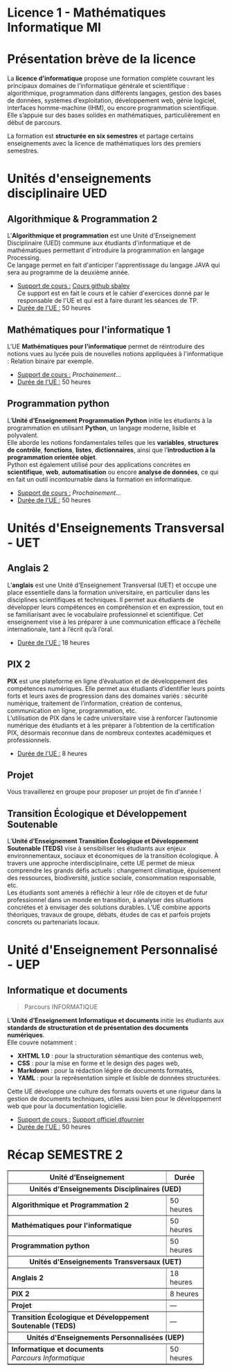 # Licence 1 - Mathématiques Informatique MI
# Présentation brève de la licence
La **licence d’informatique** propose une formation complète couvrant les principaux domaines de l’informatique générale et scientifique : algorithmique, programmation dans différents langages, gestion des bases de données, systèmes d’exploitation, développement web, génie logiciel, interfaces homme-machine (IHM), ou encore programmation scientifique.  
Elle s’appuie sur des bases solides en mathématiques, particulièrement en début de parcours.

La formation est **structurée en six semestres** et partage certains enseignements avec la licence de mathématiques lors des premiers semestres.
# Unités d'enseignements disciplinaire UED

## Algorithmique & Programmation 2
L'**Algorithmique et programmation** est une Unité d'Enseignement Disciplinaire (UED) commune aux étudiants d'informatique et de mathématiques permettant d'introduire la programmation en langage Processing. 
<br/>Ce langage permet en fait d'anticiper l'apprentissage du langage JAVA qui sera au programme de la deuxième année.
- <u>Support de cours :</u> [Cours github sbalev](https://github.com/sbalev/processing101/wiki)
  <br/>Ce support est en fait le cours et le cahier d'exercices donné par le responsable de l'UE et qui est à faire durant les séances de TP.
- <u>Durée de l'UE :</u> 50 heures

## Mathématiques pour l'informatique 1
L'UE **Mathématiques pour l'informatique** permet de réintroduire des notions vues au lycée puis de nouvelles notions appliquées à l'informatique : Relation binaire par exemple.
- <u>Support de cours :</u> *Prochainement...*
- <u>Durée de l'UE :</u> 50 heures

## Programmation python
L’**Unité d’Enseignement Programmation Python** initie les étudiants à la programmation en utilisant **Python**, un langage moderne, lisible et polyvalent.  
Elle aborde les notions fondamentales telles que les **variables**, **structures de contrôle**, **fonctions**, **listes**, **dictionnaires**, ainsi que l’**introduction à la programmation orientée objet**.  
Python est également utilisé pour des applications concrètes en **scientifique**, **web**, **automatisation** ou encore **analyse de données**, ce qui en fait un outil incontournable dans la formation en informatique.
- <u>Support de cours :</u> *Prochainement...*
- <u>Durée de l'UE :</u> 50 heures

# Unités d'Enseignements Transversal - UET
## Anglais 2
L’**anglais** est une Unité d'Enseignement Transversal (UET) et occupe une place essentielle dans la formation universitaire, en particulier dans les disciplines scientifiques et techniques. Il permet aux étudiants de développer leurs compétences en compréhension et en expression, tout en se familiarisant avec le vocabulaire professionnel et scientifique. Cet enseignement vise à les préparer à une communication efficace à l’échelle internationale, tant à l’écrit qu’à l’oral.
- <u>Durée de l'UE :</u> 18 heures

## PIX 2
**PIX** est une plateforme en ligne d’évaluation et de développement des compétences numériques. Elle permet aux étudiants d’identifier leurs points forts et leurs axes de progression dans des domaines variés : sécurité numérique, traitement de l’information, création de contenus, communication en ligne, programmation, etc.  
L’utilisation de PIX dans le cadre universitaire vise à renforcer l’autonomie numérique des étudiants et à les préparer à l’obtention de la certification PIX, désormais reconnue dans de nombreux contextes académiques et professionnels.
- <u>Durée de l'UE :</u> 8 heures

## Projet
Vous travaillerez en groupe pour proposer un projet de fin d'année !

## Transition Écologique et Développement Soutenable
L’**Unité d’Enseignement Transition Écologique et Développement Soutenable (TEDS)** vise à sensibiliser les étudiants aux enjeux environnementaux, sociaux et économiques de la transition écologique. À travers une approche interdisciplinaire, cette UE permet de mieux comprendre les grands défis actuels : changement climatique, épuisement des ressources, biodiversité, justice sociale, consommation responsable, etc.
<br/>Les étudiants sont amenés à réfléchir à leur rôle de citoyen et de futur professionnel dans un monde en transition, à analyser des situations concrètes et à envisager des solutions durables. L’UE combine apports théoriques, travaux de groupe, débats, études de cas et parfois projets concrets ou partenariats locaux.

# Unité d'Enseignement Personnalisé - UEP

## Informatique et documents
>Parcours INFORMATIQUE

L’**Unité d’Enseignement Informatique et documents** initie les étudiants aux **standards de structuration et de présentation des documents numériques**.  
Elle couvre notamment :  
- **XHTML 1.0** : pour la structuration sémantique des contenus web,
- **CSS** : pour la mise en forme et le design des pages web,
- **Markdown** : pour la rédaction légère de documents formatés,
- **YAML** : pour la représentation simple et lisible de données structurées.  

Cette UE développe une culture des formats ouverts et une rigueur dans la gestion de documents techniques, utiles aussi bien pour le développement web que pour la documentation logicielle.
- <u>Support de cours :</u> [Support officiel dfournier](https://litis.univ-lehavre.fr/~fournier/InfoDoc/)
- <u>Durée de l'UE :</u> 50 heures

# Récap SEMESTRE 2

<table border="1" cellpadding="8" cellspacing="0" style="border-collapse: collapse; width: 90%;">
  <thead>
    <tr>
      <th>Unité d’Enseignement</th>
      <th>Durée</th>
    </tr>
  </thead>
  <tbody>
    <tr>
      <td colspan="2" style="font-weight: bold; text-align: center;">Unités d'Enseignements Disciplinaires (UED)</td>
    </tr>
    <tr>
      <td><strong>Algorithmique et Programmation 2</strong></td>
      <td>50 heures</td>
    </tr>
    <tr>
      <td><strong>Mathématiques pour l'informatique</strong></td>
      <td>50 heures</td>
    </tr>
    <tr>
      <td><strong>Programmation python</strong></td>
      <td>50 heures</td>
    </tr>
    <tr>
      <td colspan="2" style="font-weight: bold; text-align: center;">Unités d'Enseignements Transversaux (UET)</td>
    </tr>
    <tr>
      <td><strong>Anglais 2</strong></td>
      <td>18 heures</td>
    </tr>
    <tr>
      <td><strong>PIX 2</strong></td>
      <td>8 heures</td>
    </tr>
    <tr>
      <td><strong>Projet</strong></td>
      <td>—</td>
    </tr>
    <tr>
      <td><strong>Transition Écologique et Développement Soutenable (TEDS)</strong></td>
      <td>—</td>
    </tr>
    <tr>
      <td colspan="2" style="font-weight: bold; text-align: center;">Unités d'Enseignements Personnalisées (UEP)</td>
    </tr>
    <tr>
      <td><strong>Informatique et documents</strong><br/><em>Parcours Informatique</em></td>
      <td>50 heures</td>
    </tr>
  </tbody>
</table>
